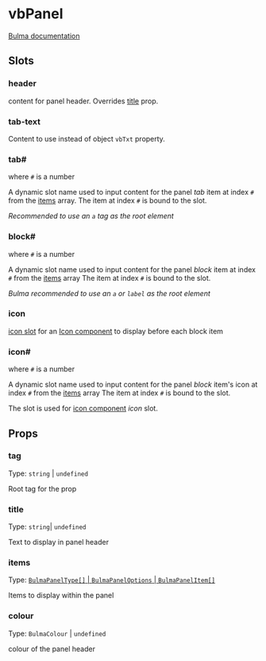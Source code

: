 # vbPanel

[Bulma documentation](https://bulma.io/documentation/components/panel/)

## Slots

### header

content for panel header. Overrides [title](#title) prop.

### tab-text

Content to use instead of object `vbTxt` property.

### tab#

where `#` is a number

A dynamic slot name used to input content for the panel _tab_ item at index `#` from the [items](#items) array.
The item at index `#` is bound to the slot.

_Recommended to use an `a` tag as the root element_

### block#

where `#` is a number

A dynamic slot name used to input content for the panel _block_ item at index `#` from the [items](#items) array
The item at index `#` is bound to the slot.

_Bulma recommended to use an `a` or `label` as the root element_

### icon

[icon slot](elements/BulmaIcon.md#icon) for an [Icon component](elements/BulmaIcon.md) to display before each block item

### icon#

where `#` is a number

A dynamic slot name used to input content for the panel _block_ item's icon at index `#` from the [items](#items) array
The item at index `#` is bound to the slot.

The slot is used for [icon component](elements/BulmaIcon.md) _icon_ slot.

## Props

### tag

Type: `string` | `undefined`

Root tag for the prop

### title

Type: `string`| `undefined`

Text to display in panel header

### items

Type: [`BulmaPanelType[]` | `BulmaPanelOptions` | `BulmaPanelItem[]`](../types/BulmaPanel.md)

Items to display within the panel

### colour

Type: `BulmaColour` | `undefined`

colour of the panel header